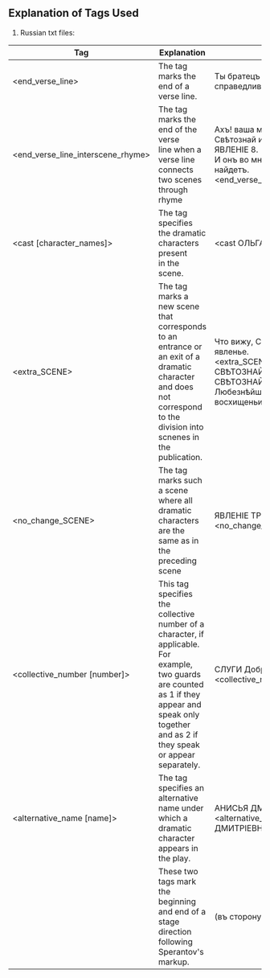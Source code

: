 ## Explanation of Tags Used
1. Russian txt files:

| Tag                | Explanation                           | Example
| ------------------ | ------------------------------------- |------------- 
| <end_verse_line>   | The tag marks the end of a verse line. |Ты братецъ думаешь конечно справедливо. <end_verse_line>                                                        
| <end_verse_line_interscene_rhyme> |The tag marks the end of the verse <br>line when a verse line connects two scenes through rhyme|Ахъ! ваша мнѣ любовь — но           Свѣтознай идетъ.<br>ЯВЛЕНІЕ 8.<br> И онъ во мнѣ любовь такую же найдетъ.<end_verse_line_interscene_rhyme>
|<cast [character_names]>| The tag specifies the dramatic characters present<br> in the scene.|<cast ОЛЬГА, СВѢТОЗНАЙ>                                    
|<extra_SCENE>|The tag marks a new scene that corresponds<br>to an entrance or an exit of a dramatic character<br>and does not correspond to the division into scnenes in the publication.|Что вижу, Свѣтознай? нечаянно явленье.<br><extra_SCENE> <cast ЭРАСТЪ, СВѢТОЗНАЙ><br>СВѢТОЗНАЙ.<br>Любезнѣйшій Эрастъ! въ какомъ я восхищеньи,<end_verse_line><br>
|<no_change_SCENE>|The tag marks such a scene where all dramatic characters <br>are the same as in the preceding scene|ЯВЛЕНІЕ ТРЕТІЕ. <no_change_SCENE> 
|<collective_number [number]>|This tag specifies the collective number of a character, if applicable.<br>For example, two guards are counted as 1 if they appear and speak only together and as 2 if they speak or appear separately.|СЛУГИ Доброна <collective_number 1>
|<alternative_name [name]>|The tag specifies an alternative name under<br>which a dramatic character appears in the play.|АНИСЬЯ ДМИТРІЕВНА КАМСКАЯ, <alternative_name АНИСЬЯ ДМИТРІЕВНА>
|<stage ></stage >|These two tags mark the beginning and end of a stage direction <br>following Sperantov's markup.|<stage>(въ сторону.)</stage> 

